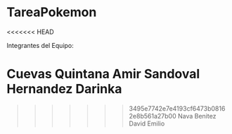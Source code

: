 # TareaPokemon
<<<<<<< HEAD

Integrantes del Equipo:

Cuevas Quintana Amir
Sandoval Hernandez Darinka
=======
>>>>>>> 3495e7742e7e4193cf6473b08162e8b561a27b00
Nava Benitez David Emilio
